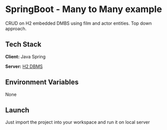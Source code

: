 
# SpringBoot - Many to Many example

CRUD on H2 embedded DMBS using film and actor entities. Top down approach.


## Tech Stack

**Client:** Java Spring

**Server:** [H2 DBMS](http://localhost:8080/h2-console/)


## Environment Variables

None


## Launch

Just import the project into your workspace and run it on local server

